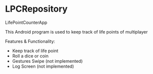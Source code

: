 # LPCRepository
LifePointCounterApp

This Android program is used to keep track of life points of multiplayer

Features & Functionality:
- Keep track of life point
- Roll a dice or coin
- Gestures Swipe (not implemented)
- Log Screen (not implemented)
